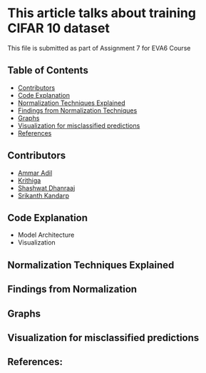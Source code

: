 # This article talks about training CIFAR 10 dataset


This file is submitted as part of Assignment 7 for EVA6 Course

## Table of Contents

* [Contributors](#Contributors)
* [Code Explanation](#Code-Explanation)
* [Normalization Techniques Explained](#Normalization-Techniques-Explained)
* [Findings from Normalization Techniques](#Findings-from-Normalization-Techniques)
* [Graphs](#Graphs)
* [Visualization for misclassified predictions](#Visualization-for-misclassified-predictions)
* [References](#References)

## Contributors

* [Ammar Adil](https://github.com/adilsammar)
* [Krithiga](https://github.com/BottleSpink)
* [Shashwat Dhanraaj](https://github.com/sdhanraaj12)
* [Srikanth Kandarp](https://github.com/Srikanth-Kandarp)

## Code Explanation
* Model Architecture
* Visualization

## Normalization Techniques Explained

## Findings from Normalization

## Graphs

## Visualization for misclassified predictions
  
## References:
